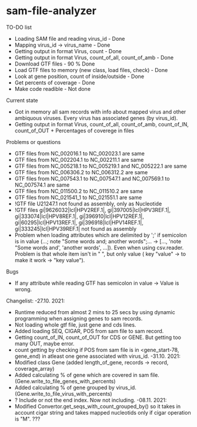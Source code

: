 # sam-file-analyzer
TO-DO list
- Loading SAM file and reading virus_id - Done
- Mapping virus_id -> virus_name - Done
- Getting output in format Virus, count - Done
- Getting output in format Virus, count_of_all, count_of_amb - Done
- Download GTF files - 90 % Done
- Load GTF files to memory (new class, load files, check) - Done
- Look at gene position, count of inside/outside - Done
- Get percents of coverage - Done
- Make code readible - Not done

Current state
- Got in memory all sam records with info about mapped virus and other ambiquous viruses. Every virus has associated genes (by virus_id).
- Getting output in format Virus, count_of_all, count_of_amb, count_of_IN, count_of_OUT + Percentages of coverege in files

Problems or questions 
- GTF files from NC_002016.1 to NC_002023.1 are same
- GTF files from NC_002204.1 to NC_002211.1 are same
- GTF files from NC_005218.1 to NC_005219.1 and NC_005222.1 are same
- GTF files from NC_006306.2 to NC_006312.2 are same
- GTF files from NC_007543.1 to NC_007547.1 and NC_007569.1 to NC_007574.1 are same
- GTF files from NC_011500.2 to NC_011510.2 are same
- GTF files from NC_021541_1 to NC_021551.1 are same
- !GTF file U21247.1 not found as assembly, only as Nucleotide
- !GTF files gi|9626032|lcl|HPV2REF.1|, gi|397005|lcl|HPV3REF.1|, gi|333074|lcl|HPV8REF.1|, gi|396910|lcl|HPV12REF.1|, gi|60295|lcl|HPV13REF.1|, gi|396918|lcl|HPV14REF.1|, gi|333245|lcl|HPV39REF.1| not found as assembly
- Problem when loading attributes which are delimited by ';' if semicolon is in value (...; note "Some words and; another words";... -> [..., 'note "Some words and', 'another words', ...]). Even when using csv.reader. Problem is that whole item isn't in " ", but only value ( key "value" -> to make it work -> "key value").

Bugs
- If any attribute while reading GTF has semicolon in value -> Value is wrong. 

Changelist:
-27.10. 2021:
  - Runtime reduced from almost 2 mins to 25 secs by using dynamic programming when assigning genes to sam records.
  - Not loading whole gtf file, just gene and cds lines.
  - Added loading SEQ, CIGAR, POS from sam file to sam record.
  - Getting count_of_IN, count_of_OUT for CDS or GENE. But getting too many OUT, maybe error.
  - count getting by checking if POS from sam file is in <gene_start-78, gene_end) in atleast one gene associated with virus_id.
-31.10. 2021:
  - Modified class Gene (added length_of_gene, records -> record, coverage_array)
  - Added calculating % of gene which are covered in sam file. (Gene.write_to_file_genes_with_percents)
  - Added calculating % of gene grouped by virus_id. (Gene.write_to_file_virus_with_percents)
  - ? Include or not the end index. Now not including.
-08.11. 2021:
  - Modified Convertor.get_seqs_with_count_grouped_by() so it takes in account cigar string and takes mapped nucleotids only if cigar operation is "M". ???
